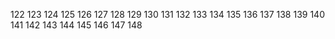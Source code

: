  122
123
124
125
126
127
128
129
130
131
132
133 
134
135
136
137
138
139
140
141
142
143
144
145
146
147
148
